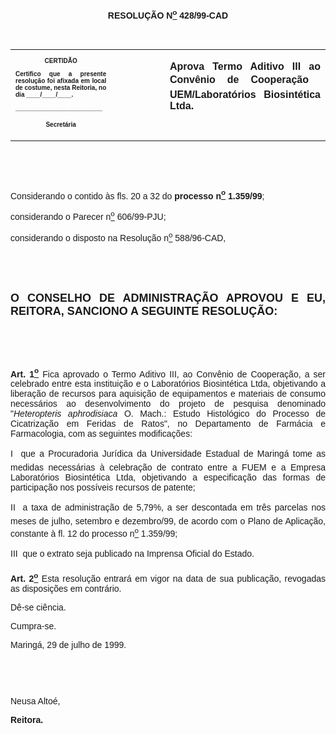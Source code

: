 <BODY>

<B><FONT FACE="Arial"><P ALIGN="CENTER"></P>
<P ALIGN="CENTER">RESOLU&Ccedil;&Atilde;O  N<U><SUP>o</U></SUP> 428/99-CAD</P>
<P ALIGN="JUSTIFY"></P>
<P ALIGN="JUSTIFY">&nbsp;</P></B></FONT>
<TABLE CELLSPACING=0 BORDER=0 CELLPADDING=7 WIDTH=621>
<TR><TD WIDTH="32%" VALIGN="TOP">
<B><FONT FACE="Arial" SIZE=1><P ALIGN="CENTER">CERTID&Atilde;O</P>
<P ALIGN="JUSTIFY">   Certifico que a presente resolu&ccedil;&atilde;o foi afixada em local de costume, nesta Reitoria, no dia ____/____/____.</P>
<P ALIGN="JUSTIFY"></P>
<P ALIGN="JUSTIFY">_________________________</P>
<P ALIGN="CENTER">Secret&aacute;ria</B></FONT></TD>
<TD WIDTH="17%" VALIGN="TOP">&nbsp;</TD>
<TD WIDTH="52%" VALIGN="TOP">
<B><FONT FACE="Arial"><P ALIGN="JUSTIFY">Aprova Termo Aditivo III ao Conv&ecirc;nio de Coopera&ccedil;&atilde;o  UEM/Laborat&oacute;rios Biosint&eacute;tica Ltda.</B></FONT></TD>
</TR>
</TABLE>

<FONT FACE="Arial"><P ALIGN="JUSTIFY"></P>
<P ALIGN="JUSTIFY">&nbsp;</P>
<P ALIGN="JUSTIFY">&nbsp;</P>
<P ALIGN="JUSTIFY">&#9;Considerando o contido &agrave;s fls. 20 a 32 do <B>processo n<U><SUP>o</U></SUP> 1.359/99</B>;</P>
<P ALIGN="JUSTIFY">&#9;considerando o Parecer n<U><SUP>o</U></SUP> 606/99-PJU;</P>
<P ALIGN="JUSTIFY">&#9;considerando o disposto na Resolu&ccedil;&atilde;o n<U><SUP>o</U></SUP> 588/96-CAD,</P>
<P ALIGN="JUSTIFY"></P>
<P ALIGN="JUSTIFY">&nbsp;</P>
<P ALIGN="JUSTIFY">&nbsp;</P>
</FONT><B><FONT FACE="Arial" SIZE=4><P ALIGN="JUSTIFY">O CONSELHO DE ADMINISTRA&Ccedil;&Atilde;O APROVOU E EU, REITORA, SANCIONO A SEGUINTE RESOLU&Ccedil;&Atilde;O:</P>
</FONT><FONT FACE="Arial"><P ALIGN="JUSTIFY"></P>
<P ALIGN="JUSTIFY">&nbsp;</P>
<P ALIGN="JUSTIFY">&nbsp;</P>
</B><P ALIGN="JUSTIFY">&#9;<B>Art. 1<U><SUP>o</B></U></SUP> Fica aprovado o Termo Aditivo III, ao Conv&ecirc;nio de Coopera&ccedil;&atilde;o, a ser celebrado entre esta institui&ccedil;&atilde;o e o Laborat&oacute;rios Biosint&eacute;tica Ltda, objetivando a libera&ccedil;&atilde;o de recursos para aquisi&ccedil;&atilde;o de equipamentos e materiais de consumo necess&aacute;rios ao desenvolvimento do projeto de pesquisa denominado &quot;<I>Heteropteris aphrodisiaca</I> O. Mach.: Estudo Histol&oacute;gico do Processo de Cicatriza&ccedil;&atilde;o em Feridas de Ratos&quot;, no Departamento de Farm&aacute;cia e Farmacologia, com as seguintes modifica&ccedil;&otilde;es:</P>
<P ALIGN="JUSTIFY">&#9;I  que a Procuradoria Jur&iacute;dica da Universidade Estadual de Maring&aacute; tome as medidas necess&aacute;rias &agrave; celebra&ccedil;&atilde;o de contrato entre a FUEM e a Empresa Laborat&oacute;rios Biosint&eacute;tica Ltda, objetivando a especifica&ccedil;&atilde;o das formas de participa&ccedil;&atilde;o nos poss&iacute;veis recursos de patente;</P>
<P ALIGN="JUSTIFY">&#9;II  a taxa de administra&ccedil;&atilde;o de 5,79%, a ser descontada em tr&ecirc;s parcelas nos meses de julho, setembro e dezembro/99, de acordo com o Plano de Aplica&ccedil;&atilde;o, constante &agrave; fl. 12 do processo n<U><SUP>o</U></SUP> 1.359/99;</P>
<P ALIGN="JUSTIFY">&#9;III  que o extrato seja publicado na Imprensa Oficial do Estado.</P>
<B><P ALIGN="JUSTIFY">&#9;Art. 2<U><SUP>o</U></SUP> </B>Esta resolu&ccedil;&atilde;o entrar&aacute; em vigor na data de sua publica&ccedil;&atilde;o, revogadas as disposi&ccedil;&otilde;es em contr&aacute;rio.</P>
<P ALIGN="JUSTIFY">&#9;D&ecirc;-se ci&ecirc;ncia.</P>
<P ALIGN="JUSTIFY">&#9;Cumpra-se.</P>
<P ALIGN="JUSTIFY"></P>
<P ALIGN="JUSTIFY">&#9;&#9;&#9;&#9;&#9;&#9;Maring&aacute;, 29 de julho de 1999.</P>
<P ALIGN="JUSTIFY"></P>
<P ALIGN="JUSTIFY">&nbsp;</P>
<P ALIGN="JUSTIFY">&nbsp;</P>
<P ALIGN="JUSTIFY">&#9;&#9;&#9;&#9;&#9;&#9;Neusa Alto&eacute;,</P>
<P ALIGN="JUSTIFY">&#9;&#9;&#9;&#9;&#9;&#9;<B>Reitora.</P>
</B></FONT><FONT SIZE=2></FONT></BODY>
